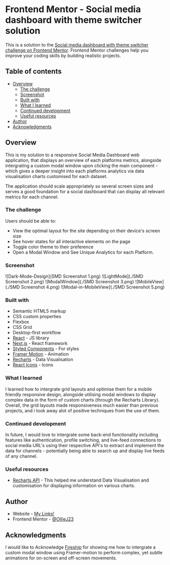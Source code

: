 # Frontend Mentor - Social media dashboard with theme switcher solution

This is a solution to the [Social media dashboard with theme switcher challenge on Frontend Mentor](https://www.frontendmentor.io/challenges/social-media-dashboard-with-theme-switcher-6oY8ozp_H). Frontend Mentor challenges help you improve your coding skills by building realistic projects.

## Table of contents

- [Overview](#overview)
  - [The challenge](#the-challenge)
  - [Screenshot](#screenshot)
  - [Built with](#built-with)
  - [What I learned](#what-i-learned)
  - [Continued development](#continued-development)
  - [Useful resources](#useful-resources)
- [Author](#author)
- [Acknowledgments](#acknowledgments)

## Overview

This is my solution to a responsive Social Media Dashboard web application, that displays an overview of each platforms metrics, alongside intergrating a custom modal window upon clicking the main component - which gives a deeper insight into each platforms analytics via data visualisation charts customised for each dataset.

The application should scale appropriately so several screen sizes and serves a good foundation for a social dashboard that can display all relevant metrics for each channel.

### The challenge

Users should be able to:

- View the optimal layout for the site depending on their device's screen size
- See hover states for all interactive elements on the page
- Toggle color theme to their preference
- Open a Modal Window and See Unique Analytics for each Platform.

### Screenshot

![Dark-Mode-Design](SMD Screenshot 1.png)
![LightMode](./SMD Screenshot 2.png)
![ModalWindow](./SMD Screenshot 3.png)
![MobileView](./SMD Screenshot 4.png)
![Modal-in-MobileView](./SMD Screenshot 5.png)

### Built with

- Semantic HTML5 markup
- CSS custom properties
- Flexbox
- CSS Grid
- Desktop-first workflow
- [React](https://reactjs.org/) - JS library
- [Next.js](https://nextjs.org/) - React framework
- [Styled Components](https://styled-components.com/) - For styles
- [Framer Motion](https://www.framer.com/motion/animation/) - Animation
- [Recharts](https://recharts.org/en-UK/api) - Data Visualisation
- [React Icons](https://react-icons.github.io/react-icons/) - Icons

### What I learned

I learned how to intergrate grid layouts and optimise them for a mobile friendly responsive design, alongside utilising modal windows to display complex data in the form of custom charts (through the Recharts Library). Overall, the grid layouts made responsiveness much easier than previous projects, and i took away alot of positive techniques from the use of them.

### Continued development

In future, I would love to intergrate some back-end functionality including features like authentication, profile switching, and live-feed connections to social media URL's using their respective API's to extract and implement the data for channels - potentially being able to search up and display live feeds of any channel.

### Useful resources

- [Recharts API](https://recharts.org/en-US/api) - This helped me understand Data Visualisation and customisation for displaying information on various charts.

## Author

- Website - [My Links!](https://linktr.ee/OllieJ23)
- Frontend Mentor - [@OllieJ23](https://www.frontendmentor.io/profile/OllieJ23)

## Acknowledgments

I would like to Acknowledge [Fireship](https://www.youtube.com/@Fireship) for showing me how to intergrate a custom modal window using Framer-motion to perform complex, yet subtle animations for on-screen and off-screen movements.

